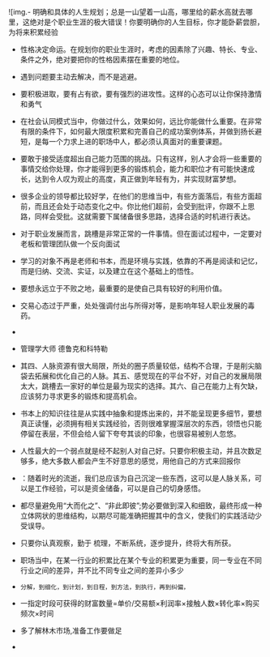 ![img.- 明确和具体的人生规划；总是一山望着一山高，哪里给的薪水高就去哪里，这绝对是个职业生涯的极大错误！你要明确你的人生目标，你才能卧薪尝胆，为将来积累经验


- 性格决定命运。在规划你的职业生涯时，考虑的因素除了兴趣、特长、专业、条件之外，绝对要把你的性格因素摆在重要的地位。


- 遇到问题要主动去解决，而不是逃避。


- 要积极进取，要有占有欲，要有强烈的进攻性。这样的心态可以让你保持激情和勇气

- 在社会认同模式当中，你做过什么，效果如何，远比你能做什么重要。在非常有限的条件下，如何最大限度积累和完善自己的成功案例体系，并做到扬长避短，是每一个力求上进的职场中人，都必须认真面对的重要课题。
- 要敢于接受适度超出自己能力范围的挑战。只有这样，别人才会将一些重要的事情交给你处理，你才能得到更多的锻炼机会，能力和职位才有可能快速成长，达到令人叹为观止的高度，真正做到年轻有为，并实现财富梦想。
- 很多企业的领导都比较好学，在他们的思维当中，有些方面落后，有些方面超前，而且还会处于动态变化之中。你比他们超前，会受到批评，你跟不上思路，同样会受批。这就需要下属储备很多思路，选择合适的时机进行表达。
- 对于职业发展而言，跳槽是非常正常的一件事情。但在面试过程中，一定要对老板和管理团队做一个反向面试
- 学习的对象不再是老师和书本，而是环境与实践，依靠的不再是阅读和记忆，而是归纳、交流、实证，以及建立在这个基础上的悟性。

- 要想永远立于不败之地，最重要的是使自己具有较好的利用价值。
- 交易心态过于严重，处处强调付出与所得对等，是影响年轻人职业发展的毒药。
-

- 管理学大师  德鲁克和科特勒


- 其四、人脉资源有很大局限，所处的圈子质量较低，结构不合理，于是削尖脑袋去拓展和优化自己的人脉。其五、感觉现在的平台不好，对自己的发展局限太大，跳槽去一家好的单位是最为现实的选择。其六、自己在能力上有欠缺，应该努力寻求更多的锻炼和提高机会。
- 书本上的知识往往是从实践中抽象和提炼出来的，并不能呈现更多细节，要想真正读懂，必须拥有相关实践经验，否则很难掌握深层次的东西，领悟也只能停留在表层，不但会给人留下夸夸其谈的印象，也很容易被别人忽悠。
- 人性最大的一个弱点就是经不起别人对自己好。只要你积极主动，并且次数足够多，绝大多数人都会产生不好意思的感觉，用他自己的方式来回报你
- ：随着时光的流逝，我们总应该为自己沉淀一些东西，这可以是人脉关系，可以是工作经验，可以是资金储备，可以是自己的切身感悟。
- 都尽量避免用“大而化之”、“非此即彼”;势必要做到深入和细致，最终形成一种立体网状的思维结构，以期尽可能准确把握其中的含义，使我们的实践活动少受误导。
- 只要你认真观察，勤于 梳理，不断系统，逐步提升，终将大有所获。
- 职场当中，在某一行业的积累比在某个专业的积累更为重要，同一专业在不同行业之间的差异，并不比不同专业之间的差异小多少



- `分解，到细化，到计划，到日程，到方法，到执行，再到纠偏，`
- 一指定时段可获得的财富数量=单价/交易额×利润率×接触人数×转化率×购买频次×时间
- 多了解林木市场,准备工作要做足
- 
